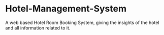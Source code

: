 # Hotel-Management-System
A web based Hotel Room Booking System, giving the insights of the hotel and all information related to it.
